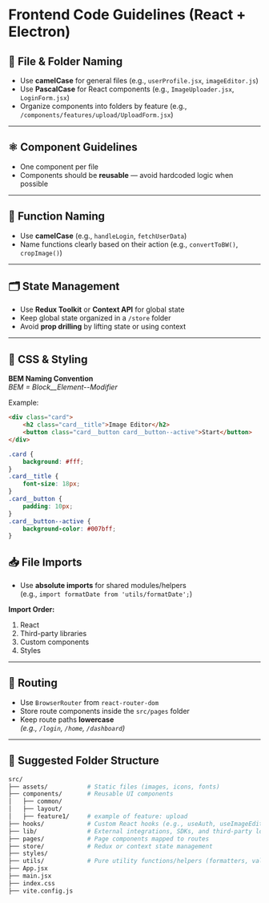 # Frontend Code Guidelines (React + Electron)

## 📁 File & Folder Naming

- Use **camelCase** for general files (e.g., `userProfile.jsx`, `imageEditor.js`)
- Use **PascalCase** for React components (e.g., `ImageUploader.jsx`, `LoginForm.jsx`)
- Organize components into folders by feature (e.g., `/components/features/upload/UploadForm.jsx`)

---

## ⚛️ Component Guidelines

- One component per file
- Components should be **reusable** — avoid hardcoded logic when possible

---

## 🧠 Function Naming

- Use **camelCase** (e.g., `handleLogin`, `fetchUserData`)
- Name functions clearly based on their action (e.g., `convertToBW()`, `cropImage()`)

---

## 🗂️ State Management

- Use **Redux Toolkit** or **Context API** for global state
- Keep global state organized in a `/store` folder
- Avoid **prop drilling** by lifting state or using context

---

## 🎨 CSS & Styling

**BEM Naming Convention**  
_BEM = Block\_\_Element--Modifier_

Example:

```html
<div class="card">
    <h2 class="card__title">Image Editor</h2>
    <button class="card__button card__button--active">Start</button>
</div>
```

```css
.card {
    background: #fff;
}
.card__title {
    font-size: 18px;
}
.card__button {
    padding: 10px;
}
.card__button--active {
    background-color: #007bff;
}
```

## 📥 File Imports

- Use **absolute imports** for shared modules/helpers  
  (e.g., `import formatDate from 'utils/formatDate';`)

**Import Order:**

1. React
2. Third-party libraries
3. Custom components
4. Styles

---

## 🧭 Routing

- Use `BrowserRouter` from `react-router-dom`
- Store route components inside the `src/pages` folder
- Keep route paths **lowercase**  
  _(e.g., `/login`, `/home`, `/dashboard`)_

---

## 📁 Suggested Folder Structure

```bash
src/
├── assets/           # Static files (images, icons, fonts)
├── components/       # Reusable UI components
│   ├── common/
│   ├── layout/
│   ├── feature1/     # example of feature: upload
├── hooks/            # Custom React hooks (e.g., useAuth, useImageEditor)
├── lib/              # External integrations, SDKs, and third-party logic
├── pages/            # Page components mapped to routes
├── store/            # Redux or context state management
├── styles/
├── utils/            # Pure utility functions/helpers (formatters, validators)
├── App.jsx
├── main.jsx
├── index.css
├── vite.config.js
```
